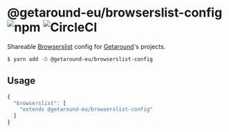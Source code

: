 # @getaround-eu/browserslist-config ![npm](https://img.shields.io/npm/v/@getaround-eu/browserslist-config.svg?style=flat-square) ![CircleCI](https://img.shields.io/circleci/build/github/drivy/browserslist-config.svg?style=flat-square)

Shareable [Browserslist](https://github.com/ai/browserslist) config for [Getaround](https://fr.getaround.com)'s projects.

```sh
$ yarn add -D @getaround-eu/browserslist-config
```

## Usage

```js
{
  "browserslist": [
    "extends @getaround-eu/browserslist-config"
  ]
}
```
